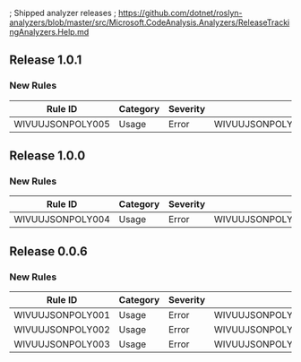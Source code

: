 ﻿; Shipped analyzer releases
; https://github.com/dotnet/roslyn-analyzers/blob/master/src/Microsoft.CodeAnalysis.Analyzers/ReleaseTrackingAnalyzers.Help.md

## Release 1.0.1

### New Rules
Rule ID | Category | Severity | Notes
--------|----------|----------|--------------------
WIVUUJSONPOLY005  | Usage    |  Error   | WIVUUJSONPOLY005_WivuuJsonPolymorphism


## Release 1.0.0

### New Rules
Rule ID | Category | Severity | Notes
--------|----------|----------|--------------------
WIVUUJSONPOLY004  | Usage    |  Error   | WIVUUJSONPOLY004_WivuuJsonPolymorphism


## Release 0.0.6

### New Rules
Rule ID | Category | Severity | Notes
--------|----------|----------|--------------------
WIVUUJSONPOLY001  | Usage    |  Error   | WIVUUJSONPOLY001_WivuuJsonPolymorphism
WIVUUJSONPOLY002  | Usage    |  Error   | WIVUUJSONPOLY002_WivuuJsonPolymorphism
WIVUUJSONPOLY003  | Usage    |  Error   | WIVUUJSONPOLY003_WivuuJsonPolymorphism
